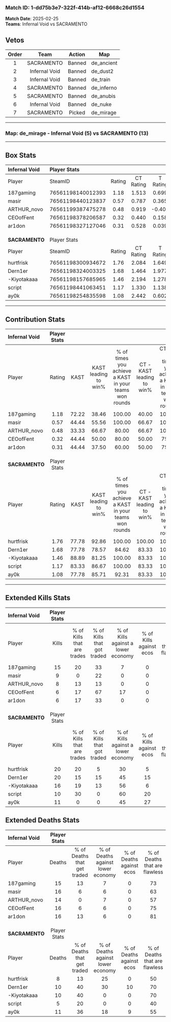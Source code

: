 ### Match ID: 1-dd75b3e7-322f-414b-af12-6668c26d1554  
**Match Date**: 2025-02-25  
**Teams**: Infernal Void vs SACRAMENTO  

## Vetos  

| Order | Team | Action | Map |
| :---: | :--: | :----: | --- |
| 1 | SACRAMENTO | Banned | de_ancient |
| 2 | Infernal Void | Banned | de_dust2 |
| 3 | Infernal Void | Banned | de_train |
| 4 | SACRAMENTO | Banned | de_inferno |
| 5 | SACRAMENTO | Banned | de_anubis |
| 6 | Infernal Void | Banned | de_nuke |
| 7 | SACRAMENTO | Picked | de_mirage |

---  

### **Map**: de_mirage - Infernal Void (5) vs SACRAMENTO (13)  
---  

## Box Stats  

| **Infernal Void** | Player Stats      |        |           |          |       |       |       |         |        |      |     |
| :- | :- | :-: | :-: | :-: | :-: | :-: | :-: | :-: | :-: | :-: | :-: |
| Player            | SteamID           | Rating | CT Rating | T Rating | KAST  |  ADR  | Kills | Assists | Deaths | K/D  | HS% |
| 187gaming         | 76561198140012393 |  1.18  |   1.513   |  0.699   | 72.22 | 91.9  |  15   |    4    |   15   | 1.00 | 46  |
| masir             | 76561198440123837 |  0.57  |   0.787   |  0.365   | 44.44 | 66.8  |   9   |    3    |   16   | 0.56 | 22  |
| ARTHUR_novo       | 76561199387475278 |  0.48  |   0.919   |  -0.401  | 33.33 | 60.4  |   8   |    2    |   14   | 0.57 | 50  |
| CEOofFent         | 76561198378206587 |  0.32  |   0.440   |  0.158   | 44.44 | 36.3  |   6   |    0    |   16   | 0.38 | 50  |
| ar1don            | 76561198327127046 |  0.31  |   0.528   |  0.039   | 44.44 | 29.6  |   6   |    2    |   16   | 0.38 | 33  |
|                   |                   |        |           |          |       |       |       |         |        |      |     |
|                   |                   |        |           |          |       |       |       |         |        |      |     |
|                   |                   |        |           |          |       |       |       |         |        |      |     |
| **SACRAMENTO**    | Player Stats      |        |           |          |       |       |       |         |        |      |     |
| Player            | SteamID           | Rating | CT Rating | T Rating | KAST  |  ADR  | Kills | Assists | Deaths | K/D  | HS% |
| hurtfrisk         | 76561198300934672 |  1.76  |   2.084   |  1.649   | 77.78 | 121.6 |  20   |    4    |   8    | 2.50 | 55  |
| Dern1er           | 76561198324003325 |  1.68  |   1.464   |  1.977   | 77.78 | 118.6 |  20   |    2    |   10   | 2.00 | 60  |
| -Kiyotakaaa       | 76561198157685965 |  1.46  |   2.194   |  1.278   | 88.89 | 84.7  |  16   |    2    |   10   | 1.60 | 75  |
| script            | 76561198441063451 |  1.17  |   1.330   |  1.138   | 83.33 | 49.2  |  10   |    2    |   5    | 2.00 | 50  |
| ay0k              | 76561198254835598 |  1.08  |   2.442   |  0.602   | 77.78 | 67.0  |  11   |    7    |   11   | 1.00 | 81  |
---  

## Contribution Stats  

| **Infernal Void** | Player Stats |       |                      |                                                        |                           |                                                             |                          |                                                            |
| :- | :-: | :-: | :-: | :-: | :-: | :-: | :-: | :-: |
| Player            |    Rating    | KAST  | KAST leading to win% | % of times you achieve a KAST in your teams won rounds | CT - KAST leading to win% | CT - % of times you achieve a KAST in your teams won rounds | T - KAST leading to win% | T - % of times you achieve a KAST in your teams won rounds |
| 187gaming         |     1.18     | 72.22 |        38.46         |                         100.00                         |           40.00           |                           100.00                            |          33.33           |                           100.00                           |
| masir             |     0.57     | 44.44 |        55.56         |                         100.00                         |           66.67           |                           100.00                            |          33.33           |                           100.00                           |
| ARTHUR_novo       |     0.48     | 33.33 |        66.67         |                         80.00                          |           66.67           |                           100.00                            |           0.00           |                            0.00                            |
| CEOofFent         |     0.32     | 44.44 |        50.00         |                         80.00                          |           50.00           |                            75.00                            |          50.00           |                           100.00                           |
| ar1don            |     0.31     | 44.44 |        37.50         |                         60.00                          |           50.00           |                            75.00                            |           0.00           |                            0.00                            |
|                   |              |       |                      |                                                        |                           |                                                             |                          |                                                            |
|                   |              |       |                      |                                                        |                           |                                                             |                          |                                                            |
|                   |              |       |                      |                                                        |                           |                                                             |                          |                                                            |
| **SACRAMENTO**    | Player Stats |       |                      |                                                        |                           |                                                             |                          |                                                            |
| Player            |    Rating    | KAST  | KAST leading to win% | % of times you achieve a KAST in your teams won rounds | CT - KAST leading to win% | CT - % of times you achieve a KAST in your teams won rounds | T - KAST leading to win% | T - % of times you achieve a KAST in your teams won rounds |
| hurtfrisk         |     1.76     | 77.78 |        92.86         |                         100.00                         |          100.00           |                           100.00                            |          88.89           |                           100.00                           |
| Dern1er           |     1.68     | 77.78 |        78.57         |                         84.62                          |           83.33           |                           100.00                            |          75.00           |                           75.00                            |
| -Kiyotakaaa       |     1.46     | 88.89 |        81.25         |                         100.00                         |           83.33           |                           100.00                            |          80.00           |                           100.00                           |
| script            |     1.17     | 83.33 |        86.67         |                         100.00                         |           83.33           |                           100.00                            |          88.89           |                           100.00                           |
| ay0k              |     1.08     | 77.78 |        85.71         |                         92.31                          |           83.33           |                           100.00                            |          87.50           |                           87.50                            |
---  

## Extended Kills Stats  

| **Infernal Void** | Player Stats |                            |                            |                                    |                         |                              |                                 |                                       |                    |           |
| :- | :-: | :-: | :-: | :-: | :-: | :-: | :-: | :-: | :-: | :-: |
| Player            |    Kills     | % of Kills that are trades | % of Kills that got traded | % of Kills against a lower economy | % of Kills against ecos | % of Kills that are flawless | % of Kills that are close duels | % of Kills that are assisted by flash | Pistol Round Kills | AWP Kills |
| 187gaming         |      15      |             20             |             33             |                 7                  |            0            |              67              |                0                |                   7                   |         3          |     0     |
| masir             |      9       |             0              |             22             |                 0                  |            0            |              33              |                0                |                   0                   |         2          |     0     |
| ARTHUR_novo       |      8       |             13             |             13             |                 0                  |            0            |              88              |                0                |                   0                   |         0          |     0     |
| CEOofFent         |      6       |             17             |             67             |                 17                 |            0            |              50              |                0                |                   0                   |         2          |     2     |
| ar1don            |      6       |             17             |             33             |                 0                  |            0            |              50              |                0                |                   0                   |         0          |     0     |
|                   |              |                            |                            |                                    |                         |                              |                                 |                                       |                    |           |
|                   |              |                            |                            |                                    |                         |                              |                                 |                                       |                    |           |
|                   |              |                            |                            |                                    |                         |                              |                                 |                                       |                    |           |
| **SACRAMENTO**    | Player Stats |                            |                            |                                    |                         |                              |                                 |                                       |                    |           |
| Player            |    Kills     | % of Kills that are trades | % of Kills that got traded | % of Kills against a lower economy | % of Kills against ecos | % of Kills that are flawless | % of Kills that are close duels | % of Kills that are assisted by flash | Pistol Round Kills | AWP Kills |
| hurtfrisk         |      20      |             20             |             5              |                 30                 |            5            |              70              |                0                |                   0                   |         2          |     0     |
| Dern1er           |      20      |             15             |             15             |                 45                 |           15            |              70              |                0                |                  10                   |         2          |     0     |
| -Kiyotakaaa       |      16      |             19             |             13             |                 56                 |            6            |              69              |                6                |                   0                   |         1          |     0     |
| script            |      10      |             30             |             0              |                 60                 |           20            |              90              |                0                |                   0                   |         1          |     3     |
| ay0k              |      11      |             0              |             0              |                 45                 |           27            |              55              |                0                |                   0                   |         4          |     0     |
## Extended Deaths Stats  

| **Infernal Void** | Player Stats |                             |                                   |                          |                               |                            |                           |               |
| :- | :-: | :-: | :-: | :-: | :-: | :-: | :-: | :-: |
| Player            |    Deaths    | % of Deaths that get traded | % of Deaths against lower economy | % of Deaths against ecos | % of Deaths that are flawless | % of Deaths that are close | % of Deaths while blinded | Deaths to AWP |
| 187gaming         |      15      |             13              |                 7                 |            0             |              73               |             0              |             0             |       0       |
| masir             |      16      |              6              |                 6                 |            0             |              63               |             0              |             6             |       0       |
| ARTHUR_novo       |      14      |              0              |                 7                 |            0             |              57               |             7              |             0             |       1       |
| CEOofFent         |      16      |              6              |                 6                 |            0             |              75               |             0              |             6             |       0       |
| ar1don            |      16      |             13              |                 6                 |            0             |              81               |             0              |             0             |       2       |
|                   |              |                             |                                   |                          |                               |                            |                           |               |
|                   |              |                             |                                   |                          |                               |                            |                           |               |
|                   |              |                             |                                   |                          |                               |                            |                           |               |
| **SACRAMENTO**    | Player Stats |                             |                                   |                          |                               |                            |                           |               |
| Player            |    Deaths    | % of Deaths that get traded | % of Deaths against lower economy | % of Deaths against ecos | % of Deaths that are flawless | % of Deaths that are close | % of Deaths while blinded | Deaths to AWP |
| hurtfrisk         |      8       |             13              |                25                 |            0             |              50               |             0              |             0             |       1       |
| Dern1er           |      10      |             40              |                30                 |            10            |              70               |             0              |             0             |       1       |
| -Kiyotakaaa       |      10      |             40              |                 0                 |            0             |              70               |             0              |            10             |       0       |
| script            |      5       |             20              |                 0                 |            0             |              40               |             0              |             0             |       0       |
| ay0k              |      11      |             36              |                18                 |            9             |              55               |             0              |             0             |       0       |
